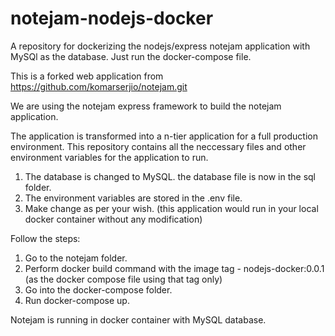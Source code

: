 # notejam-nodejs-docker
A repository for dockerizing the nodejs/express notejam application with MySQl as the database. Just run the docker-compose file.

This is a forked web application from https://github.com/komarserjio/notejam.git

We are using the notejam express framework to build the notejam application. 

The application is transformed into a n-tier application for a full production environment. 
This repository contains all the neccessary files and other environment variables for the application to run.

1. The database is changed to MySQL. the database file is now in the sql folder.
2. The environment variables are stored in the .env file. 
3. Make change as per your wish. (this application would run in your local docker container without any modification)

Follow the steps:
1. Go to the notejam folder.
2. Perform docker build command with the image tag - nodejs-docker:0.0.1 (as the docker compose file using that tag only)
3. Go into the docker-compose folder.
4. Run docker-compose up.

Notejam is running in docker container with MySQL database.

